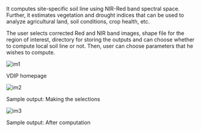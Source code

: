 It computes site-specific soil line using NIR-Red band spectral space. Further, it estimates vegetation and drought indices that can be used to analyze agricultural land, soil conditions, crop health, etc.

The user selects corrected Red and NIR band images, shape file for the region of interest, directory for storing the outputs and can choose whether to compute local soil line or not. Then, user can choose parameters that he wishes to compute.


![im1](https://user-images.githubusercontent.com/105640974/171986324-3aa3d9a0-694a-4615-9747-268929e0a756.JPG)

VDIP homepage

![im2](https://user-images.githubusercontent.com/105640974/171986365-22095319-776d-4ceb-a733-4093ee3a4108.JPG)

Sample output: Making the selections

![im3](https://user-images.githubusercontent.com/105640974/171986402-c94f70b0-1ee0-4a06-a8be-e6e659b10648.JPG)

Sample output: After computation
